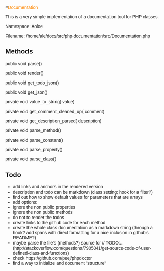 <!doctype html>
<html lang="en">
<head>
<meta charset="utf-8">
<title>Documentation: Documentation</title>
<link href='http://fonts.googleapis.com/css?family=Fira+Sans:300,400,300italic,400italic' rel='stylesheet' type='text/css'>
<link href='http://fonts.googleapis.com/css?family=Fira+Mono' rel='stylesheet' type='text/css'>
<style>
    .documentation {
        font-family: "Fira Sans", "Source Sans Pro", Helvetica, Arial, sans-serif;
        font-weight: 400;
    }
    .documentation h1 {
        color: #f80;
    }
    .documentation h2 {
        color: #f80;
        font-size:1.125em;
        font-weight:normal;
    }
    .documentation p.signature {
        padding-top:0px;
        margin-top:13px;
        padding-bottom:0px;
        margin-bottom:0px;
        font: normal 0.875rem/1.5rem "Fira Mono", monospace;
    }
    .documentation p.signature span.modifier {
        color: #333;
    }
    .documentation p.signature  span.type {
        color: #693;
    }
    .documentation p.signature  span.name {
        color: #369;
    }
    .documentation p.description {
        padding-top:6px;
        margin-top:0px;
        padding-bottom:0px;
        margin-bottom:0px;
    }
</style>
</head>
<body>
<div style='font-family: "Fira Sans", "Source Sans Pro", Helvetica, Arial, sans-serif; font-weight: 400;'>
#<span style="color: #f80;">Documentation</span>
<p>This is a very simple implementation of a documentation tool for PHP classes.
</p>
<p>Namespace: Aoloe</p>
<p>Filename: /home/ale/docs/src/php-documentation/src/Documentation.php</p>
<h2>Methods</h2>
<p class="signature"><span class="modifier">public</span> <span class="type">void</span> <span class="name">parse</span>()</p>
<p class="signature"><span class="modifier">public</span> <span class="type">void</span> <span class="name">render</span>()</p>
<p class="signature"><span class="modifier">public</span> <span class="type">void</span> <span class="name">get_todo_json</span>()</p>
<p class="signature"><span class="modifier">public</span> <span class="type">void</span> <span class="name">get_json</span>()</p>
<p class="signature"><span class="modifier">private</span> <span class="type">void</span> <span class="name">value_to_string</span>(<span class="type"></span> <span class="name">value</span>)</p>
<p class="signature"><span class="modifier">private</span> <span class="type">void</span> <span class="name">get_comment_cleaned_up</span>(<span class="type"></span> <span class="name">comment</span>)</p>
<p class="signature"><span class="modifier">private</span> <span class="type">void</span> <span class="name">get_description_parsed</span>(<span class="type"></span> <span class="name">description</span>)</p>
<p class="signature"><span class="modifier">private</span> <span class="type">void</span> <span class="name">parse_method</span>()</p>
<p class="signature"><span class="modifier">private</span> <span class="type">void</span> <span class="name">parse_constant</span>()</p>
<p class="signature"><span class="modifier">private</span> <span class="type">void</span> <span class="name">parse_property</span>()</p>
<p class="signature"><span class="modifier">private</span> <span class="type">void</span> <span class="name">parse_class</span>()</p>
<h2>Todo</h2>
<ul>
<li>add links and anchors in the rendered version </li>
<li>description and todo can be markdown (class setting; hook for a filter?) </li>
<li>find out how to show default values for parameters that are arrays </li>
<li>add options: </li>
<li>ignore the non public properties </li>
<li>ignore the non public methods </li>
<li>do not to render the todos </li>
<li>create links to the github code for each method </li>
<li>create the whole class documentation as a markdown string (through a hook?
add spans with direct formatting for a nice inclusion in github's README?) </li>
<li>maybe parse the file's (methods?) source for // TODO:...
(http://stackoverflow.com/questions/7905841/get-source-code-of-user-defined-class-and-functions) </li>
<li>check https://github.com/peej/phpdoctor </li>
<li>find a way to initialize and document "structure" </li>
</ul>
</div>
</body>
</html>

